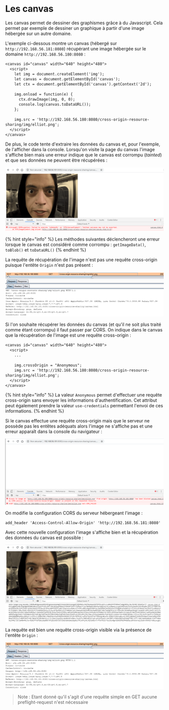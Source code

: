 # Les canvas

Les canvas permet de dessiner des graphismes grâce à du Javascript. Cela permet par exemple de dessiner un graphique à partir d'une image hébergée sur un autre domaine.

L'exemple ci-dessous montre un canvas \(hébergé sur `http://192.168.56.181:8080`\) récupérant une image hébergée sur le domaine `http://192.168.56.180:8080` :

```markup
<canvas id="canvas" width="640" height="480">
  <script>
    let img = document.createElement('img');
    let canvas = document.getElementById('canvas');
    let ctx = document.getElementById('canvas').getContext('2d');
​
    img.onload = function(e) {
      ctx.drawImage(img, 0, 0);
      console.log(canvas.toDataURL());
    };
​
    img.src = 'http://192.168.56.180:8080/cross-origin-resource-sharing/img/elliot.png';
  </script>
</canvas>
```

De plus, le code tente d'extraire les données du canvas et, pour l'exemple, de l'afficher dans la console. Lorsqu'on visite la page du canvas l'image s'affiche bien mais une erreur indique que le canvas est corrompu \(_tainted_\) et que ses données ne peuvent être récupérées :

![](../../.gitbook/assets/31508df0767f1bac121f6650a3e1de6d.png)

{% hint style="info" %}
Les méthodes suivantes déclencheront une erreur lorsque le canvas est considéré comme corrompu : `getImageData()`, `toBlob()` et `toDataURL()`
{% endhint %}

La requête de récupération de l'image n'est pas une requête cross-origin puisque l'entête `Origin` n'est pas présent :

![](../../.gitbook/assets/52ad5eb92e3ffcc4d55be91bdb4f650e.png)

Si l'on souhaite récupérer les données du canvas \(et qu'il ne soit plus traité comme étant corrompu\) il faut passer par CORS. On indique dans le canvas que la récupération de l'image est une requête cross-origin :

```markup
<canvas id="canvas" width="640" height="480">
  <script>
    ...
​
    img.crossOrigin = "Anonymous";
    img.src = 'http://192.168.56.180:8080/cross-origin-resource-sharing/img/elliot.png';
  </script>
</canvas>
```

{% hint style="info" %}
La valeur `Anonymous` permet d'effectuer une requête cross-origin sans envoyer les informations d'authentification. Cet attribut peut également prendre la valeur `use-credentials` permettant l'envoi de ces informations.
{% endhint %}

Si le canvas effectue une requête cross-origin mais que le serveur ne possède pas les entêtes adéquats alors l'image ne s'affiche pas et une erreur apparaît dans la console du navigateur :

![](../../.gitbook/assets/6676e293607afefa3d64917f565e6077.png)



On modifie la configuration CORS du serveur hébergeant l'image :

```markup
add_header 'Access-Control-Allow-Origin' 'http://192.168.56.181:8080'
```

Avec cette nouvelle configuration l'image s'affiche bien et la récupération des données du canvas est possible :

![](../../.gitbook/assets/d89052f097816752308ad4c25ebf9786.png)

La requête est bien une requête cross-origin visible via la présence de l'entête `Origin` :

![](../../.gitbook/assets/b41e6fcc5629cd629fb7261e1f01b2b3.png)

> Note : Etant donné qu'il s'agit d'une requête simple en GET aucune preflight-request n'est nécessaire

